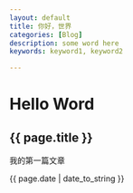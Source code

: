 ```yaml
---
layout: default
title: 你好，世界
categories: [Blog]
description: some word here
keywords: keyword1, keyword2

---
```

# Hello Word
<h2>{{ page.title }}</h2>
<p>我的第一篇文章</p>
<p>{{ page.date | date_to_string }}</p>

